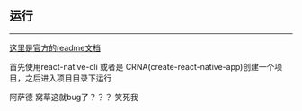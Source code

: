 ## 运行

---

[这里是官方的readme文档](https://github.com/storybooks/storybook/tree/master/app/react-native)

首先使用react-native-cli 或者是 CRNA(create-react-native-app)创建一个项目，之后进入项目目录下运行

阿萨德
窝草这就bug了？？？
笑死我
